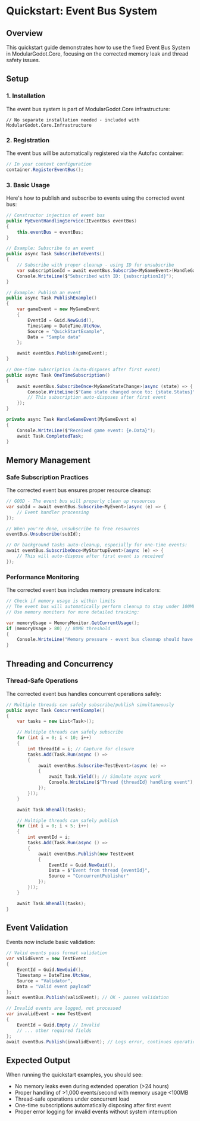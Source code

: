 # Quickstart: Event Bus System

## Overview
This quickstart guide demonstrates how to use the fixed Event Bus System in ModularGodot.Core, focusing on the corrected memory leak and thread safety issues.

## Setup

### 1. Installation
The event bus system is part of ModularGodot.Core infrastructure:
```
// No separate installation needed - included with ModularGodot.Core.Infrastructure
```

### 2. Registration
The event bus will be automatically registered via the Autofac container:

```csharp
// In your context configuration
container.RegisterEventBus();
```

### 3. Basic Usage
Here's how to publish and subscribe to events using the corrected event bus:

```csharp
// Constructor injection of event bus
public MyEventHandlingService(IEventBus eventBus)
{
    this.eventBus = eventBus;
}

// Example: Subscribe to an event
public async Task SubscribeToEvents()
{
    // Subscribe with proper cleanup - using ID for unsubscribe
    var subscriptionId = await eventBus.Subscribe<MyGameEvent>(HandleGameEvent);
    Console.WriteLine($"Subscribed with ID: {subscriptionId}");
}

// Example: Publish an event
public async Task PublishExample()
{
    var gameEvent = new MyGameEvent
    {
        EventId = Guid.NewGuid(),
        Timestamp = DateTime.UtcNow,
        Source = "QuickStartExample",
        Data = "Sample data"
    };

    await eventBus.Publish(gameEvent);
}

// One-time subscription (auto-disposes after first event)
public async Task OneTimeSubscription()
{
    await eventBus.SubscribeOnce<MyGameStateChange>(async (state) => {
        Console.WriteLine($"Game state changed once to: {state.Status}");
        // This subscription auto-disposes after first event
    });
}

private async Task HandleGameEvent(MyGameEvent e)
{
    Console.WriteLine($"Received game event: {e.Data}");
    await Task.CompletedTask;
}
```

## Memory Management

### Safe Subscription Practices
The corrected event bus ensures proper resource cleanup:

```csharp
// GOOD - The event bus will properly clean up resources
var subId = await eventBus.Subscribe<MyEvent>(async (e) => {
    // Event handler processing
});

// When you're done, unsubscribe to free resources
eventBus.Unsubscribe(subId);

// Or background tasks auto-cleanup, especially for one-time events:
await eventBus.SubscribeOnce<MyStartupEvent>(async (e) => {
    // This will auto-dispose after first event is received
});
```

### Performance Monitoring
The corrected event bus includes memory pressure indicators:

```csharp
// Check if memory usage is within limits
// The event bus will automatically perform cleanup to stay under 100MB limit
// Use memory monitors for more detailed tracking:

var memoryUsage = MemoryMonitor.GetCurrentUsage();
if (memoryUsage > 80) // 80MB threshold
{
    Console.WriteLine("Memory pressure - event bus cleanup should have occurred");
}
```

## Threading and Concurrency

### Thread-Safe Operations
The corrected event bus handles concurrent operations safely:

```csharp
// Multiple threads can safely subscribe/publish simultaneously
public async Task ConcurrentExample()
{
    var tasks = new List<Task>();

    // Multiple threads can safely subscribe
    for (int i = 0; i < 10; i++)
    {
        int threadId = i; // Capture for closure
        tasks.Add(Task.Run(async () =>
        {
            await eventBus.Subscribe<TestEvent>(async (e) =>
            {
                await Task.Yield(); // Simulate async work
                Console.WriteLine($"Thread {threadId} handling event");
            });
        }));
    }

    await Task.WhenAll(tasks);

    // Multiple threads can safely publish
    for (int i = 0; i < 5; i++)
    {
        int eventId = i;
        tasks.Add(Task.Run(async () =>
        {
            await eventBus.Publish(new TestEvent
            {
                EventId = Guid.NewGuid(),
                Data = $"Event from thread {eventId}",
                Source = "ConcurrentPublisher"
            });
        }));
    }

    await Task.WhenAll(tasks);
}
```

## Event Validation
Events now include basic validation:

```csharp
// Valid events pass format validation
var validEvent = new TestEvent
{
    EventId = Guid.NewGuid(),
    Timestamp = DateTime.UtcNow,
    Source = "Validator",
    Data = "Valid event payload"
};
await eventBus.Publish(validEvent); // OK - passes validation

// Invalid events are logged, not processed
var invalidEvent = new TestEvent
{
    EventId = Guid.Empty // Invalid
    // ... other required fields
};
await eventBus.Publish(invalidEvent); // Logs error, continues operation
```

## Expected Output
When running the quickstart examples, you should see:
- No memory leaks even during extended operation (>24 hours)
- Proper handling of >1,000 events/second with memory usage <100MB
- Thread-safe operations under concurrent load
- One-time subscriptions automatically disposing after first event
- Proper error logging for invalid events without system interruption